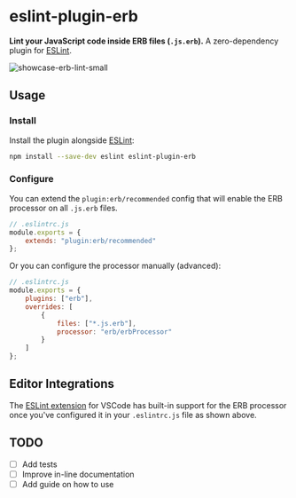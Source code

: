 # eslint-plugin-erb

**Lint your JavaScript code inside ERB files (`.js.erb`).**
A zero-dependency plugin for [ESLint](https://eslint.org/).

![showcase-erb-lint-small](https://github.com/Splines/eslint-plugin-erb/assets/37160523/e0c32a98-1520-4fb4-a907-f19cb0819da2)


## Usage

### Install

Install the plugin alongside [ESLint](https://eslint.org/docs/latest/use/getting-started):

```sh
npm install --save-dev eslint eslint-plugin-erb
```


### Configure

You can extend the `plugin:erb/recommended` config that will enable the ERB processor on all `.js.erb` files.

```js
// .eslintrc.js
module.exports = {
    extends: "plugin:erb/recommended"
};
```

Or you can configure the processor manually (advanced):

```js
// .eslintrc.js
module.exports = {
    plugins: ["erb"],
    overrides: [
        {
            files: ["*.js.erb"],
            processor: "erb/erbProcessor"
        }
    ]
};
```


## Editor Integrations

The [ESLint extension](https://marketplace.visualstudio.com/items?itemName=dbaeumer.vscode-eslint) for VSCode has built-in support for the ERB processor once you've configured it in your `.eslintrc.js` file as shown above.


## TODO

- [ ] Add tests
- [ ] Improve in-line documentation
- [ ] Add guide on how to use
